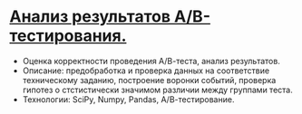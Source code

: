 # [Анализ результатов А/В-тестирования.](https://github.com/Katetim88/Portfolio/blob/f122d5b6e9b741dcebdc0b70e7faac32e96780c7/Анализ%20результатов%20A-B%20тестирования/A-B%20тестирование.ipynb)
- Оценка корректности проведения А/В-теста, анализ результатов.
- Описание: предобработка и проверка данных на соответствие техническому заданию, построение воронки событий, проверка гипотез о стстистически значимом различии между группами теста. 
- Технологии: SciPy, Numpy, Pandas, А/В-тестирование.
